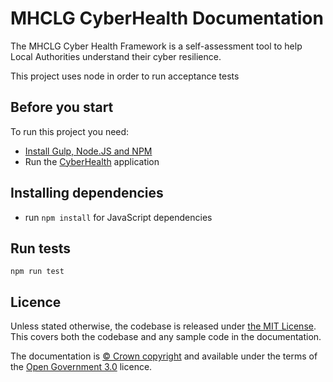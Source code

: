 # MHCLG CyberHealth Documentation

The MHCLG Cyber Health Framework is a self-assessment tool to help Local Authorities understand their cyber resilience. 

This project uses node in order to run acceptance tests

## Before you start

To run this project you need:

- [Install Gulp, Node.JS and NPM](https://nodejs.org/en/)
- Run the [CyberHealth](../CyberHealth/README.md) application

## Installing dependencies

- run `npm install` for JavaScript dependencies

## Run tests
```
npm run test
```

## Licence

Unless stated otherwise, the codebase is released under [the MIT License][mit].
This covers both the codebase and any sample code in the documentation.

The documentation is [© Crown copyright][copyright] and available under the terms of the [Open Government 3.0][ogl] licence.

[mit]: LICENCE
[copyright]: http://www.nationalarchives.gov.uk/information-management/re-using-public-sector-information/uk-government-licensing-framework/crown-copyright/
[ogl]: http://www.nationalarchives.gov.uk/doc/open-government-licence/version/3/
[mmt]: https://middlemanapp.com/advanced/project_templates/
[tdt-docs]: https://tdt-documentation.london.cloudapps.digital
[config]: https://tdt-documentation.london.cloudapps.digital/configuration-options.html#configuration-options
[frontmatter]: https://tdt-documentation.london.cloudapps.digital/frontmatter.html#frontmatter
[multipage]: https://tdt-documentation.london.cloudapps.digital/multipage.html#build-a-multipage-site
[example-content]: https://tdt-documentation.london.cloudapps.digital/content.html#content-examples
[partials]: https://tdt-documentation.london.cloudapps.digital/single_page.html#add-partial-lines
[install-ruby]: https://tdt-documentation.london.cloudapps.digital/install_macs.html#install-ruby
[install-middleman]: https://tdt-documentation.london.cloudapps.digital/install_macs.html#install-middleman
[gem]: https://github.com/alphagov/tech-docs-gem
[template]: https://github.com/alphagov/tech-docs-template